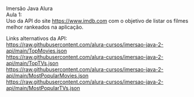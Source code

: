 Imersão Java Alura<br>
Aula 1:<br>
Uso da API do site https://www.imdb.com com o objetivo de listar os filmes melhor rankeados na aplicação. <br>

Links alternativos da API:
<br>
https://raw.githubusercontent.com/alura-cursos/imersao-java-2-api/main/TopMovies.json
<br>
https://raw.githubusercontent.com/alura-cursos/imersao-java-2-api/main/TopTVs.json
<br>
https://raw.githubusercontent.com/alura-cursos/imersao-java-2-api/main/MostPopularMovies.json
<br>
https://raw.githubusercontent.com/alura-cursos/imersao-java-2-api/main/MostPopularTVs.json


<div align="center">
  <img source="https://user-images.githubusercontent.com/17829051/228121400-46bbae73-04ed-42d8-89f1-627e4e2ab4a9.png" />
</div>

